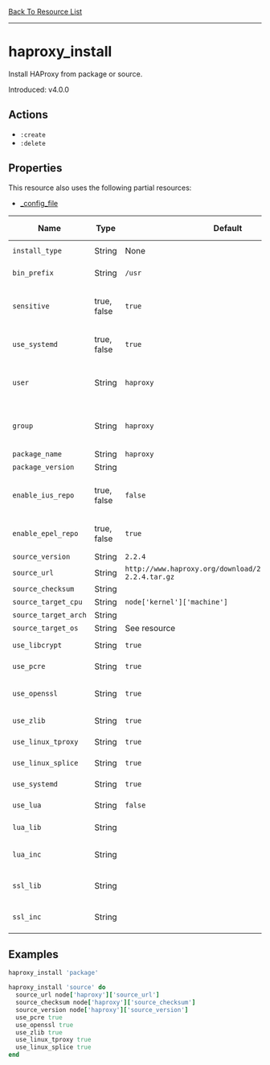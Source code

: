 [Back To Resource List](https://github.com/sous-chefs/haproxy#resources)

---

# haproxy_install

Install HAProxy from package or source.

Introduced: v4.0.0

## Actions

* `:create`
* `:delete`

## Properties

This resource also uses the following partial resources:

* [_config_file](https://github.com/sous-chefs/haproxy/tree/master/documentation/partial_config_file.md)

| Name                 | Type        | Default                                                          | Description                                                                    | Allowed Values      |
| -------------------- | ----------- | ---------------------------------------------------------------- | ------------------------------------------------------------------------------ | ------------------- |
| `install_type`       | String      | None                                                             | Set the installation type                                                      | `package`, `source` |
| `bin_prefix`         | String      | `/usr`                                                           | Set the source compile prefix                                                  |
| `sensitive`          | true, false | `true`                                                           | Ensure that sensitive resource data is not logged by the chef-client           |
| `use_systemd`        | true, false | `true`                                                           | Evalues whether to use systemd based on the nodes init package                 |
| `user`               | String      | `haproxy`                                                        | Similar to "uid" but uses the UID of user name `<user name>` from /etc/passwd  |
| `group`              | String      | `haproxy`                                                        | Similar to "gid" but uses the GID of group name `<group name>` from /etc/group |
| `package_name`       | String      | `haproxy`                                                        |                                                                                |
| `package_version`    | String      |                                                                  |                                                                                |
| `enable_ius_repo`    | true, false | `false`                                                          | Enables the IUS package repo for Centos to install versions >1.5               |
| `enable_epel_repo`   | true, false | `true`                                                           | Enables the epel repo for RHEL based operating systems                         |
| `source_version`     | String      | `2.2.4`                                                          |                                                                                |
| `source_url`         | String      | `http://www.haproxy.org/download/2.2.4/src/haproxy-2.2.4.tar.gz` |                                                                                |
| `source_checksum`    | String      |                                                                  |                                                                                |
| `source_target_cpu`  | String      | `node['kernel']['machine']`                                      |                                                                                |
| `source_target_arch` | String      |                                                                  |                                                                                |
| `source_target_os`   | String      | See resource                                                     |                                                                                |
| `use_libcrypt`       | String      | `true`                                                           |                                                                                | `true`, `false`     |
| `use_pcre`           | String      | `true`                                                           |                                                                                | `true`, `false`     |
| `use_openssl`        | String      | `true`                                                           | Include openssl support (https://openssl.org)                                  | `true`, `false`     |
| `use_zlib`           | String      | `true`                                                           | Include ZLIB support                                                           | `true`, `false`     |
| `use_linux_tproxy`   | String      | `true`                                                           |                                                                                | `true`, `false`     |
| `use_linux_splice`   | String      | `true`                                                           |                                                                                | `true`, `false`     |
| `use_systemd`        | String      | `true`                                                           |                                                                                | `true`, `false`     |
| `use_lua`            | String      | `false`                                                          | Include Lua support                                                            | `true`, `false`     |
| `lua_lib`            | String      |                                                                  | Path for lua library files ex: `/opt/lib-5.3.5/lib`                            |
| `lua_inc`            | String      |                                                                  | Path for lua library files ex: `/opt/lib-5.3.5/include`                        |
| `ssl_lib`            | String      |                                                                  | Path for openssl library files ex: `/usr/local/openssl/lib`                    |
| `ssl_inc`            | String      |                                                                  | Path for openssl includes files ex: `/usr/local/openssl/inc`                   |

## Examples

```ruby
haproxy_install 'package'
```

```ruby
haproxy_install 'source' do
  source_url node['haproxy']['source_url']
  source_checksum node['haproxy']['source_checksum']
  source_version node['haproxy']['source_version']
  use_pcre true
  use_openssl true
  use_zlib true
  use_linux_tproxy true
  use_linux_splice true
end
```
